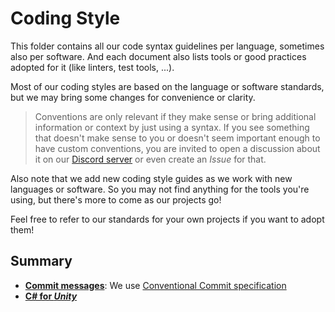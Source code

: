 # Coding Style

This folder contains all our code syntax guidelines per language, sometimes also per software. And each document also lists tools or good practices adopted for it (like linters, test tools, ...).

Most of our coding styles are based on the language or software standards, but we may bring some changes for convenience or clarity.

> Conventions are only relevant if they make sense or bring additional information or context by just using a syntax. If you see something that doesn't make sense to you or doesn't seem important enough to have custom conventions, you are invited to open a discussion about it on our [Discord server](https://discord.gg/bMK2d47JaE) or even create an *Issue* for that.

Also note that we add new coding style guides as we work with new languages or software. So you may not find anything for the tools you're using, but there's more to come as our projects go!

Feel free to refer to our standards for your own projects if you want to adopt them!

## Summary

- [**Commit messages**](./commit-message.md): We use [Conventional Commit specification](https://www.conventionalcommits.org)
- [**C# for *Unity***](./cs-unity.md)